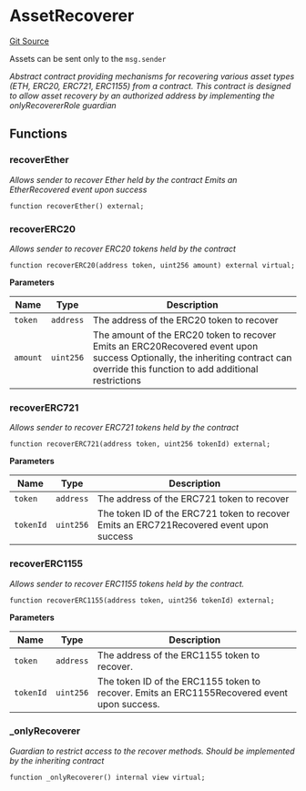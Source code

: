 # AssetRecoverer
[Git Source](https://github.com/lidofinance/community-staking-module/blob/efc92ba178845b0562e369d8d71b585ba381ab86/src/abstract/AssetRecoverer.sol)

Assets can be sent only to the `msg.sender`

*Abstract contract providing mechanisms for recovering various asset types (ETH, ERC20, ERC721, ERC1155) from a contract.
This contract is designed to allow asset recovery by an authorized address by implementing the onlyRecovererRole guardian*


## Functions
### recoverEther

*Allows sender to recover Ether held by the contract
Emits an EtherRecovered event upon success*


```solidity
function recoverEther() external;
```

### recoverERC20

*Allows sender to recover ERC20 tokens held by the contract*


```solidity
function recoverERC20(address token, uint256 amount) external virtual;
```
**Parameters**

|Name|Type|Description|
|----|----|-----------|
|`token`|`address`|The address of the ERC20 token to recover|
|`amount`|`uint256`|The amount of the ERC20 token to recover Emits an ERC20Recovered event upon success Optionally, the inheriting contract can override this function to add additional restrictions|


### recoverERC721

*Allows sender to recover ERC721 tokens held by the contract*


```solidity
function recoverERC721(address token, uint256 tokenId) external;
```
**Parameters**

|Name|Type|Description|
|----|----|-----------|
|`token`|`address`|The address of the ERC721 token to recover|
|`tokenId`|`uint256`|The token ID of the ERC721 token to recover Emits an ERC721Recovered event upon success|


### recoverERC1155

*Allows sender to recover ERC1155 tokens held by the contract.*


```solidity
function recoverERC1155(address token, uint256 tokenId) external;
```
**Parameters**

|Name|Type|Description|
|----|----|-----------|
|`token`|`address`|The address of the ERC1155 token to recover.|
|`tokenId`|`uint256`|The token ID of the ERC1155 token to recover. Emits an ERC1155Recovered event upon success.|


### _onlyRecoverer

*Guardian to restrict access to the recover methods.
Should be implemented by the inheriting contract*


```solidity
function _onlyRecoverer() internal view virtual;
```

